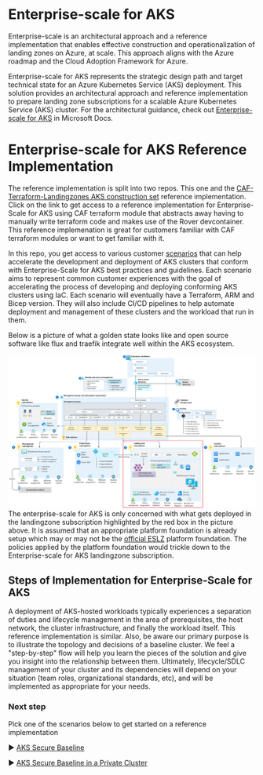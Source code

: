 # Enterprise-scale for AKS
Enterprise-scale is an architectural approach and a reference implementation that enables effective construction and operationalization of landing zones on Azure, at scale. This approach aligns with the Azure roadmap and the Cloud Adoption Framework for Azure.

Enterprise-scale for AKS represents the strategic design path and target technical state for an Azure Kubernetes Service (AKS) deployment. This solution provides an architectural approach and reference implementation to prepare landing zone subscriptions for a scalable Azure Kubernetes Service (AKS) cluster. For the architectural guidance, check out [Enterprise-scale for AKS](https://docs.microsoft.com/azure/cloud-adoption-framework/scenarios/aks/enterprise-scale-landing-zone) in Microsoft Docs.

# Enterprise-scale for AKS Reference Implementation
The reference implementation is split into two repos. This one and the [CAF-Terraform-Landingzones AKS construction set](https://github.com/Azure/caf-terraform-landingzones-starter/tree/starter/enterprise_scale/construction_sets/aks/online/aks_secure_baseline) reference implementation. Click on the link to get access to a reference implementation for Enterprise-Scale for AKS using CAF terraform module that abstracts away having to manually write terraform code and makes use of the Rover devcontainer. This reference implemenation is great for customers familiar with CAF terraform modules or want to get familiar with it.

In this repo, you get access to various customer [scenarios](./Scenarios) that can help accelerate the development and deployment of AKS clusters that conform with Enterprise-Scale for AKS best practices and guidelines. Each scenario aims to represent common customer experiences with the goal of accelerating the process of developing and deploying conforming AKS clusters using IaC. Each scenario will eventually have a Terraform, ARM and Bicep version. They will also include CI/CD pipelines to help automate deployment and management of these clusters and the workload that run in them.

Below is a picture of what a golden state looks like and open source software like flux and traefik integrate well within the AKS ecosystem.

![Golden state platform foundation with AKS landingzone highlighted in red](./media/aks-eslz-architecture.png)
The enterprise-scale for AKS is only concerned with what gets deployed in the landingzone subscription highlighted by the red box in the picture above. It is assumed that an appropriate platform foundation is already setup which may or may not be the [official ESLZ](https://docs.microsoft.com/azure/cloud-adoption-framework/ready/enterprise-scale/architecture) platform foundation. The policies applied by the platform foundation would trickle down to the Enterprise-scale for AKS landingzone subscription.

## Steps of Implementation for Enterprise-Scale for AKS

A deployment of AKS-hosted workloads typically experiences a separation of duties and lifecycle management in the area of prerequisites, the host network, the cluster infrastructure, and finally the workload itself. This reference implementation is similar. Also, be aware our primary purpose is to illustrate the topology and decisions of a baseline cluster. We feel a "step-by-step" flow will help you learn the pieces of the solution and give you insight into the relationship between them. Ultimately, lifecycle/SDLC management of your cluster and its dependencies will depend on your situation (team roles, organizational standards, etc), and will be implemented as appropriate for your needs.

### Next step
Pick one of the scenarios below to get started on a reference implementation

:arrow_forward: [AKS Secure Baseline](./Scenarios/Secure-Baseline)

:arrow_forward: [AKS Secure Baseline in a Private Cluster](./Scenarios/AKS-Secure-Baseline-PrivateCluster)


